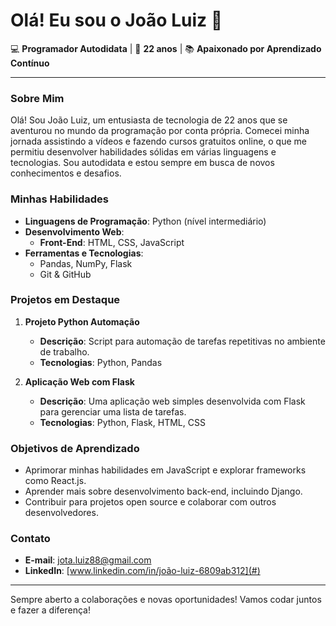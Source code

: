 # Olá! Eu sou o João Luiz 👋

💻 **Programador Autodidata** | 🌱 **22 anos** | 📚 **Apaixonado por Aprendizado Contínuo**

---

### Sobre Mim

Olá! Sou João Luiz, um entusiasta de tecnologia de 22 anos que se aventurou no mundo da programação por conta própria. Comecei minha jornada assistindo a vídeos e fazendo cursos gratuitos online, o que me permitiu desenvolver habilidades sólidas em várias linguagens e tecnologias. Sou autodidata e estou sempre em busca de novos conhecimentos e desafios.

### Minhas Habilidades

- **Linguagens de Programação**: Python (nível intermediário)
- **Desenvolvimento Web**:
  - **Front-End**: HTML, CSS, JavaScript
- **Ferramentas e Tecnologias**:
  - Pandas, NumPy, Flask
  - Git & GitHub

### Projetos em Destaque

1. **Projeto Python Automação**
   - **Descrição**: Script para automação de tarefas repetitivas no ambiente de trabalho.
   - **Tecnologias**: Python, Pandas

3. **Aplicação Web com Flask**
   - **Descrição**: Uma aplicação web simples desenvolvida com Flask para gerenciar uma lista de tarefas.
   - **Tecnologias**: Python, Flask, HTML, CSS

### Objetivos de Aprendizado

- Aprimorar minhas habilidades em JavaScript e explorar frameworks como React.js.
- Aprender mais sobre desenvolvimento back-end, incluindo Django.
- Contribuir para projetos open source e colaborar com outros desenvolvedores.

### Contato

- **E-mail**: jota.luiz88@gmail.com
- **LinkedIn**: [www.linkedin.com/in/joão-luiz-6809ab312](#)

---

Sempre aberto a colaborações e novas oportunidades! Vamos codar juntos e fazer a diferença!
